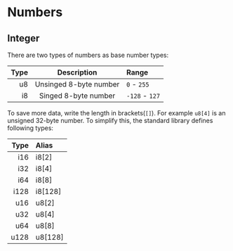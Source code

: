 # Numbers

## Integer

There are two types of numbers as base number types:

| Type |      Description       | Range          |
| ---: | :--------------------: | :------------- |
|   u8 | Unsinged 8-byte number | `0` - `255`    |
|   i8 |  Singed 8-byte number  | `-128` - `127` |

To save more data, write the length in brackets(`[]`).
For example `u8[4]` is an unsigned 32-byte number.
To simplify this, the standard library defines following types:

| Type | Alias   |
| ---: | :------ |
|  i16 | i8[2]   |
|  i32 | i8[4]   |
|  i64 | i8[8]   |
| i128 | i8[128] |
|  u16 | u8[2]   |
|  u32 | u8[4]   |
|  u64 | u8[8]   |
| u128 | u8[128] |


